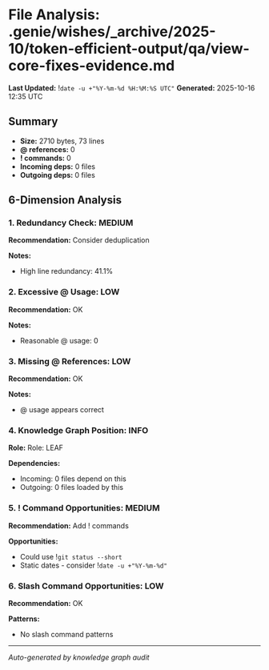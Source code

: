 # File Analysis: .genie/wishes/_archive/2025-10/token-efficient-output/qa/view-core-fixes-evidence.md
**Last Updated:** !`date -u +"%Y-%m-%d %H:%M:%S UTC"`
**Generated:** 2025-10-16 12:35 UTC

## Summary

- **Size:** 2710 bytes, 73 lines
- **@ references:** 0
- **! commands:** 0
- **Incoming deps:** 0 files
- **Outgoing deps:** 0 files

## 6-Dimension Analysis

### 1. Redundancy Check: MEDIUM

**Recommendation:** Consider deduplication

**Notes:**
- High line redundancy: 41.1%

### 2. Excessive @ Usage: LOW

**Recommendation:** OK

**Notes:**
- Reasonable @ usage: 0

### 3. Missing @ References: LOW

**Recommendation:** OK

**Notes:**
- @ usage appears correct

### 4. Knowledge Graph Position: INFO

**Role:** Role: LEAF

**Dependencies:**
- Incoming: 0 files depend on this
- Outgoing: 0 files loaded by this

### 5. ! Command Opportunities: MEDIUM

**Recommendation:** Add ! commands

**Opportunities:**
- Could use !`git status --short`
- Static dates - consider !`date -u +"%Y-%m-%d"`

### 6. Slash Command Opportunities: LOW

**Recommendation:** OK

**Patterns:**
- No slash command patterns

---

*Auto-generated by knowledge graph audit*
